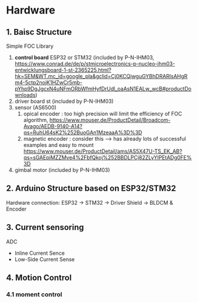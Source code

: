 # Hardware
## 1. Baisc Structure
Simple FOC Library
1. **control board** ESP32 or STM32 (included by P-N-IHM03, https://www.conrad.de/de/p/stmicroelectronics-p-nucleo-ihm03-entwicklungsboard-1-st-2365225.html?hk=SEM&WT.mc_id=google_pla&gclid=Cj0KCQjwguGYBhDRARIsAHgRm4-5ctp2nojK1HZwCr5mb-pYhp9DgJgcxN4uNFmORbWfmHyfDrUdl_oaAsN1EALw_wcB#productDownloads)
2. driver board st (included by P-N-IHM03)
3. sensor (AS6500) 
   1. opical encoder : too high precision will limit the efficiency of FOC algorithm, https://www.mouser.de/ProductDetail/Broadcom-Avago/AEDB-9140-A14?qs=RuhU64sK2%252BuoGAn1MzeaaA%3D%3D
   2. magnetic encoder : consider this --> has already lots of successful examples and easy to mount
   https://www.mouser.de/ProductDetail/ams/AS5X47U-TS_EK_AB?qs=sGAEpiMZZMve4%2FbfQkoj%252BBDLPCj82ZLyYIPEtADg0FE%3D
4. gimbal motor (included by P-N-IHM03)
## 2. Arduino Structure based on ESP32/STM32
Hardware connection:
ESP32 -> STM32 -> Driver Shield -> BLDCM & Encoder


## 3. Current sensoring
ADC
- Inline Current Sence
- Low-Side Current Sense

## 4. Motion Control
### 4.1 moment control 